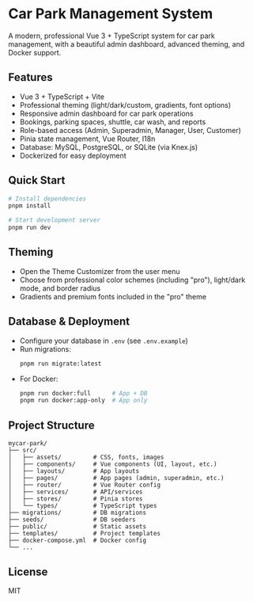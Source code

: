 # Car Park Management System

A modern, professional Vue 3 + TypeScript system for car park management, with a beautiful admin dashboard, advanced theming, and Docker support.

## Features

- Vue 3 + TypeScript + Vite
- Professional theming (light/dark/custom, gradients, font options)
- Responsive admin dashboard for car park operations
- Bookings, parking spaces, shuttle, car wash, and reports
- Role-based access (Admin, Superadmin, Manager, User, Customer)
- Pinia state management, Vue Router, I18n
- Database: MySQL, PostgreSQL, or SQLite (via Knex.js)
- Dockerized for easy deployment

## Quick Start

```bash
# Install dependencies
pnpm install

# Start development server
pnpm run dev
```

## Theming

- Open the Theme Customizer from the user menu
- Choose from professional color schemes (including "pro"), light/dark mode, and border radius
- Gradients and premium fonts included in the "pro" theme

## Database & Deployment

- Configure your database in `.env` (see `.env.example`)
- Run migrations:
  ```bash
  pnpm run migrate:latest
  ```
- For Docker:
  ```bash
  pnpm run docker:full      # App + DB
  pnpm run docker:app-only  # App only
  ```

## Project Structure

```
mycar-park/
├── src/
│   ├── assets/         # CSS, fonts, images
│   ├── components/     # Vue components (UI, layout, etc.)
│   ├── layouts/        # App layouts
│   ├── pages/          # App pages (admin, superadmin, etc.)
│   ├── router/         # Vue Router config
│   ├── services/       # API/services
│   ├── stores/         # Pinia stores
│   └── types/          # TypeScript types
├── migrations/         # DB migrations
├── seeds/              # DB seeders
├── public/             # Static assets
├── templates/          # Project templates
├── docker-compose.yml  # Docker config
└── ...
```

## License

MIT
